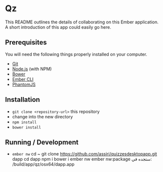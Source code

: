 # Qz

This README outlines the details of collaborating on this Ember application.
A short introduction of this app could easily go here.

## Prerequisites

You will need the following things properly installed on your computer.

* [Git](http://git-scm.com/)
* [Node.js](http://nodejs.org/) (with NPM)
* [Bower](http://bower.io/)
* [Ember CLI](http://www.ember-cli.com/)
* [PhantomJS](http://phantomjs.org/)

## Installation

* `git clone <repository-url>` this repository
* change into the new directory
* `npm install`
* `bower install`

## Running / Development

* `ember nw`
cd ~
git clone https://github.com/assiri/quizzesdesktopapp.git dapp
cd dapp
npm i
bower i
ember nw
ember nw:package
ستجده في:
/build/app/qz/osx64/dapp.app